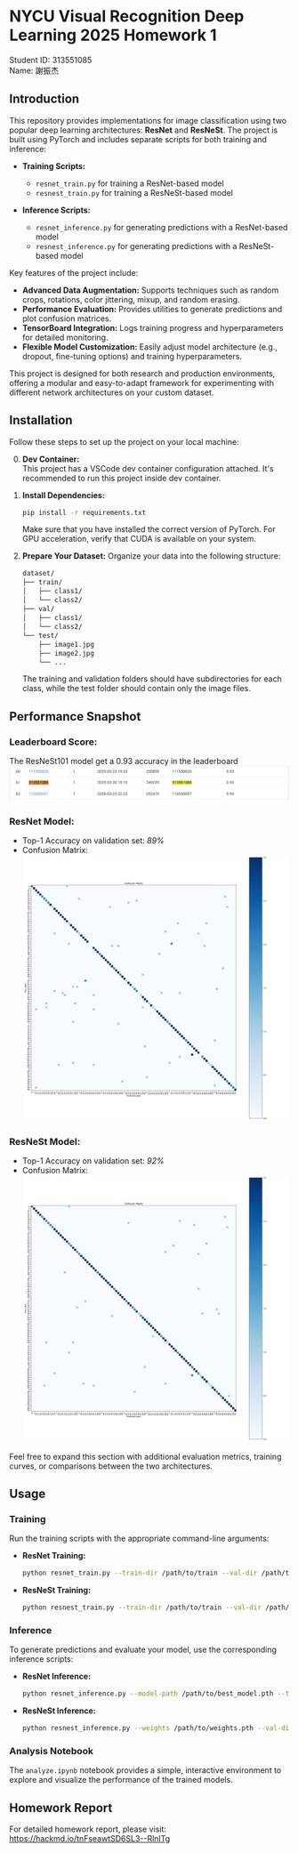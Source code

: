 # NYCU Visual Recognition Deep Learning 2025 Homework 1
Student ID: 313551085  
Name: 謝振杰

## Introduction
This repository provides implementations for image classification using two popular deep learning architectures: **ResNet** and **ResNeSt**. The project is built using PyTorch and includes separate scripts for both training and inference:

- **Training Scripts:**  
  - `resnet_train.py` for training a ResNet-based model  
  - `resnest_train.py` for training a ResNeSt-based model

- **Inference Scripts:**  
  - `resnet_inference.py` for generating predictions with a ResNet-based model  
  - `resnest_inference.py` for generating predictions with a ResNeSt-based model

Key features of the project include:
- **Advanced Data Augmentation:** Supports techniques such as random crops, rotations, color jittering, mixup, and random erasing.
- **Performance Evaluation:** Provides utilities to generate predictions and plot confusion matrices.
- **TensorBoard Integration:** Logs training progress and hyperparameters for detailed monitoring.
- **Flexible Model Customization:** Easily adjust model architecture (e.g., dropout, fine-tuning options) and training hyperparameters.

This project is designed for both research and production environments, offering a modular and easy-to-adapt framework for experimenting with different network architectures on your custom dataset.

## Installation
Follow these steps to set up the project on your local machine:

0. **Dev Container:**  
    This project has a VSCode dev container configuration attached. It's recommended to run this project inside dev container.
1. **Install Dependencies:**
   ```bash
   pip install -r requirements.txt
   ```
   Make sure that you have installed the correct version of PyTorch. For GPU acceleration, verify that CUDA is available on your system.

4. **Prepare Your Dataset:**
   Organize your data into the following structure:
   ```
   dataset/
   ├── train/
   │   ├── class1/
   │   └── class2/
   ├── val/
   │   ├── class1/
   │   └── class2/
   └── test/
       ├── image1.jpg
       ├── image2.jpg
       └── ...
   ```
   The training and validation folders should have subdirectories for each class, while the test folder should contain only the image files.

## Performance Snapshot
### Leaderboard Score:  
The ResNeSt101 model get a 0.93 accuracy in the leaderboard
![](assets/leaderboard.png)

### **ResNet Model:**  
  - Top-1 Accuracy on validation set: *89%*  
  - Confusion Matrix: ![](assets/confusion_matrix_resnet101.jpg)

### **ResNeSt Model:**  
  - Top-1 Accuracy on validation set: *92%*  
  - Confusion Matrix: ![](assets/confusion_matrix_ResNeSt101.jpg)

Feel free to expand this section with additional evaluation metrics, training curves, or comparisons between the two architectures.

## Usage
### Training
Run the training scripts with the appropriate command-line arguments:

- **ResNet Training:**
  ```bash
  python resnet_train.py --train-dir /path/to/train --val-dir /path/to/val --test-dir /path/to/test --exp-name exp_resnet --epochs 60 --batch-size 256 --lr 0.01
  ```

- **ResNeSt Training:**
  ```bash
  python resnest_train.py --train-dir /path/to/train --val-dir /path/to/val --test-dir /path/to/test --exp-name exp_resnest --epochs 60 --batch-size 256 --lr 0.001
  ```

### Inference
To generate predictions and evaluate your model, use the corresponding inference scripts:

- **ResNet Inference:**
  ```bash
  python resnet_inference.py --model-path /path/to/best_model.pth --train-dir /path/to/train --val-dir /path/to/val --test-dir /path/to/test --batch-size 256
  ```

- **ResNeSt Inference:**
  ```bash
  python resnest_inference.py --weights /path/to/weights.pth --val-dir /path/to/val --test-dir /path/to/test --batch-size 256
  ```

### Analysis Notebook
The `analyze.ipynb` notebook provides a simple, interactive environment to explore and visualize the performance of the trained models.

## Homework Report
For detailed homework report, please visit: https://hackmd.io/tnFseawtSD6SL3--RlnITg